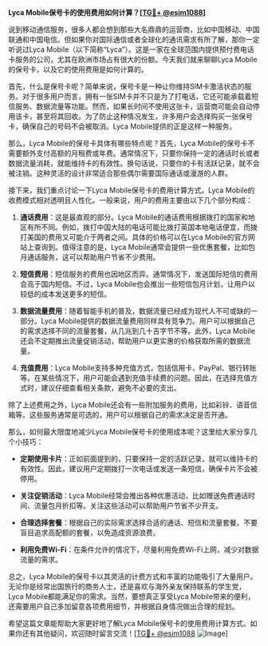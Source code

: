 **Lyca Mobile保号卡的使用费用如何计算？[[TG💪+ @esim1088](https://t.me/s/esim1088)]**

说到移动通信服务，很多人都会想到那些大名鼎鼎的运营商，比如中国移动、中国联通和中国电信。但如果你对国际通信或者全球化的通讯需求有所了解，那你一定听说过Lyca Mobile（以下简称“Lyca”）。这是一家在全球范围内提供预付费电话卡服务的公司，尤其在欧洲市场占有很大的份额。今天我们就来聊聊Lyca Mobile的保号卡，以及它的使用费用是如何计算的。

首先，什么是保号卡呢？简单来说，保号卡是一种让你维持SIM卡激活状态的服务。对于很多用户而言，拥有一张SIM卡并不只是为了打电话，它还可能承载着短信服务、数据流量等功能。然而，如果长时间不使用这张卡，运营商可能会自动停用该卡，甚至将其回收。为了防止这种情况发生，许多用户会选择购买一张保号卡，确保自己的号码不会被取消。Lyca Mobile提供的正是这样一种服务。

那么，Lyca Mobile的保号卡具体有哪些特点呢？首先，Lyca Mobile的保号卡不需要额外支付高额的月租费或年费。通常情况下，只要你保持一定的通话时长或者数据流量消耗，就能维持卡的有效性。换句话说，只要你的卡有活跃记录，就不会被注销。这种灵活的设计非常适合那些偶尔需要国际通话或漫游的人群。

接下来，我们重点讨论一下Lyca Mobile保号卡的费用计算方式。Lyca Mobile的收费模式相对透明且人性化。一般来说，用户的费用主要由以下几个部分构成：

1. **通话费用**：这是最直观的部分。Lyca Mobile的通话费用根据拨打的国家和地区有所不同。例如，拨打中国大陆的电话可能比拨打英国本地电话便宜，而拨打美国的费用又可能介于两者之间。具体的价格可以在Lyca Mobile的官方网站上查询到。值得注意的是，Lyca Mobile通常会提供一些优惠套餐，比如包月通话服务，这可以帮助用户节省不少费用。

2. **短信费用**：短信服务的费用也因地区而异。通常情况下，发送国际短信的费用会高于国内短信。不过，Lyca Mobile也会推出一些短信包月计划，让用户以较低的成本发送更多的短信。

3. **数据流量费用**：随着智能手机的普及，数据流量已经成为现代人不可或缺的一部分。Lyca Mobile提供的数据流量费用同样具有竞争力。用户可以根据自己的需求选择不同的流量套餐，从几兆到几十吉字节不等。此外，Lyca Mobile还会不定期推出流量促销活动，帮助用户以更实惠的价格获取所需的数据流量。

4. **充值费用**：Lyca Mobile支持多种充值方式，包括信用卡、PayPal、银行转账等。在某些情况下，用户可能会遇到充值手续费的问题。因此，在选择充值方式时，建议仔细查看相关条款，避免不必要的支出。

除了上述费用之外，Lyca Mobile还会有一些附加服务的费用，比如彩铃、语音信箱等。这些服务通常是可选的，用户可以根据自己的需求决定是否开通。

那么，如何最大限度地减少Lyca Mobile保号卡的使用成本呢？这里给大家分享几个小技巧：

- **定期使用卡片**：正如前面提到的，只要保持一定的活跃记录，就可以维持卡的有效性。因此，建议用户定期拨打一次电话或发送一条短信，确保卡片不会被停用。
  
- **关注促销活动**：Lyca Mobile经常会推出各种优惠活动，比如赠送免费通话时间、流量包月折扣等。关注这些活动可以帮助用户节省不少开支。

- **合理选择套餐**：根据自己的实际需求选择合适的通话、短信和流量套餐。不要盲目追求高配额的套餐，以免造成资源浪费。

- **利用免费Wi-Fi**：在条件允许的情况下，尽量利用免费Wi-Fi上网，减少对数据流量的需求。

总之，Lyca Mobile的保号卡以其灵活的计费方式和丰富的功能吸引了大量用户。无论你是经常出国旅行的商务人士，还是喜欢与海外亲友保持联系的学生党，Lyca Mobile都能满足你的需求。当然，要想真正享受Lyca Mobile带来的便利，还需要用户自己多加留意各项费用细节，并根据自身情况做出合理的规划。

希望这篇文章能帮助大家更好地了解Lyca Mobile保号卡的使用费用计算方式。如果你还有其他疑问，欢迎随时留言交流！[[TG💪+ @esim1088](https://t.me/s/esim1088) ![Image](https://i.postimg.cc/4NQfJmqS/Snipaste-2025-05-13-00-14-12.png)]